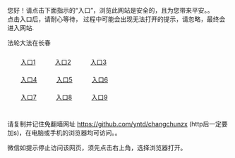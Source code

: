 您好！请点击下面指示的“入口”，浏览此网站是安全的，且为您带来平安。。 <br/>
点击入口后，请耐心等待， 过程中可能会出现无法打开的提示，请忽略，最终会进入网站. </br>

法轮大法在长春<br/>
<div style="padding:10px"><a style="margin:20px" target="_blank" href="https://disj6kb1r7pu5.cloudfront.net/2Qpsp?yvini" id="ccLink1" rel="nofollow">入口1</a> <a target="_blank" style="margin:20px" href="https://d1dw9plz8n99ar.cloudfront.net/2Qpsp?ivzufkj" id="ccLink2" rel="nofollow">入口2</a> <a style="margin:20px" target="_blank" href="https://d2gyi1yx34raq6.cloudfront.net/2Qpsp?ervryy" id="ccLink3" rel="nofollow">入口3</a></div>

<div style="padding:10px" ><a style="margin:20px" target="_blank" href="https://disj6kb1r7pu5.cloudfront.net/2Qpsp?yvini" id="ccLink4" rel="nofollow">入口4</a> <a style="margin:20px" href="https://d1dw9plz8n99ar.cloudfront.net/2Qpsp?ivzufkj" target="_blank" id="ccLink5" rel="nofollow">入口5</a> <a style="margin:20px" href="https://d2gyi1yx34raq6.cloudfront.net/2Qpsp?ervryy" target="_blank" id="ccLink6" rel="nofollow">入口6</a></div>

<div style="padding:10px"><a style="margin:20px" target="_blank" href="https://disj6kb1r7pu5.cloudfront.net/2Qpsp?yvini" id="ccLink7" rel="nofollow">入口7</a> <a style="margin:20px" href="https://d1dw9plz8n99ar.cloudfront.net/2Qpsp?ivzufkj" target="_blank" id="ccLink8" rel="nofollow">入口8</a> <a style="margin:20px" target="_blank" href="https://d2gyi1yx34raq6.cloudfront.net/2Qpsp?ervryy" id="ccLink9" rel="nofollow">入口9</a></div>

<br/>



请复制并记住免翻墙网址 https://github.com/yntd/changchunzx (http后一定要加s)，在电脑或手机的浏览器均可访问。。<br/>

微信如提示停止访问该网页，须先点击右上角，选择浏览器打开。
